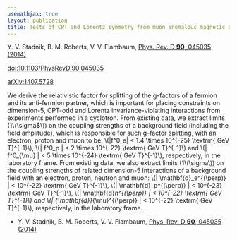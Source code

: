 ```yaml
---
usemathjax: true
layout: publication
title: Tests of CPT and Lorentz symmetry from muon anomalous magnetic dipole moment
---
```


Y. V. Stadnik, B. M. Roberts, V. V. Flambaum, [Phys. Rev. D **90**, 045035 (2014)](http://dx.doi.org/10.1103/PhysRevD.90.045035)

[doi:10.1103/PhysRevD.90.045035](http://dx.doi.org/10.1103/PhysRevD.90.045035)

[arXiv:1407.5728](http://arxiv.org/abs/1407.5728)

We derive the relativistic factor for splitting of the g-factors of a fermion and its anti-fermion partner, which is important for placing constraints on dimension-5, CPT-odd and Lorentz invariance-violating interactions from experiments performed in a cyclotron. From existing data, we extract limits (1\\(\sigma$\\)) on the coupling strengths of a background field (including the field amplitude), which is responsible for such g-factor splitting, with an electron, proton and muon to be:
\\(|f^0_e| < 1.4 \times 10^{-25} \textrm{ GeV T}^{-1}\\),
\\(| f^0_p | < 2 \times 10^{-22} \textrm{ GeV T}^{-1}\\) and
\\(| f^0_{\mu} | < 5 \times 10^{-24} \textrm{ GeV T}^{-1}\\), respectively, in the laboratory frame. From existing data, we also extract limits (1\\(\sigma\\)) on the coupling strengths of related dimension-5 interactions of a background field with an electron, proton, neutron and muon:
\\(| \mathbf{d}_e^{(\perp)} | < 10^{-22} \textrm{ GeV T}^{-1}\\),
\\(| \mathbf{d}_p^{(\perp)} | < 10^{-23} \textrm{ GeV T}^{-1}\\),
\\(| \mathbf{d}_n^{(\perp)} | < 10^{-22} \textrm{ GeV T}^{-1}\\) and
\\(| {\mathbf{d}}_{\mu}^{(\perp)} | < 10^{-22} \textrm{ GeV T}^{-1}\\),
respectively, in the laboratory frame.

 * Y. V. Stadnik, B. M. Roberts, V. V. Flambaum, [Phys. Rev. D **90**, 045035 (2014)](http://dx.doi.org/10.1103/PhysRevD.90.045035)
